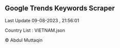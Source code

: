 

## Google Trends Keywords Scraper 
 
Last Update 09-08-2023 , 21:56:01

Country List :
VIETNAM.json



© Abdul Muttaqin 
